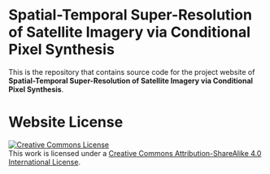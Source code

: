 # Spatial-Temporal Super-Resolution of Satellite Imagery via Conditional Pixel Synthesis

This is the repository that contains source code for the project website of **Spatial-Temporal Super-Resolution of Satellite Imagery via Conditional Pixel Synthesis**.

# Website License
<a rel="license" href="http://creativecommons.org/licenses/by-sa/4.0/"><img alt="Creative Commons License" style="border-width:0" src="https://i.creativecommons.org/l/by-sa/4.0/88x31.png" /></a><br />This work is licensed under a <a rel="license" href="http://creativecommons.org/licenses/by-sa/4.0/">Creative Commons Attribution-ShareAlike 4.0 International License</a>.

